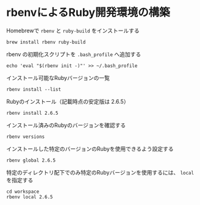 # rbenvによるRuby開発環境の構築

Homebrewで `rbenv` と `ruby-build` をインストールする

```
brew install rbenv ruby-build
```

rbenv の初期化スクリプトを `.bash_profile` へ追加する

```
echo 'eval "$(rbenv init -)"' >> ~/.bash_profile
```

インストール可能なRubyバージョンの一覧

```
rbenv install --list
```

Rubyのインストール（記載時点の安定版は 2.6.5）

```
rbenv install 2.6.5
```

インストール済みのRubyのバージョンを確認する

```
rbenv versions
```

インストールした特定のバージョンのRubyを使用できるよう設定する

```
rbenv global 2.6.5
```

特定のディレクトリ配下でのみ特定のRubyバージョンを使用するには、 `local` を指定する

```
cd workspace
rbenv local 2.6.5
```
